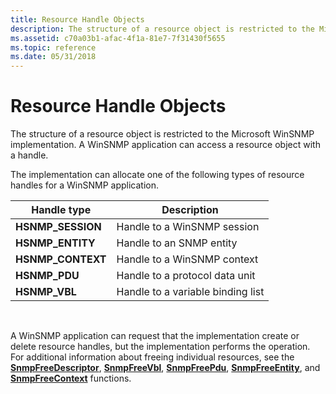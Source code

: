 ```yaml
---
title: Resource Handle Objects
description: The structure of a resource object is restricted to the Microsoft WinSNMP implementation. A WinSNMP application can access a resource object with a handle.
ms.assetid: c70a03b1-afac-4f1a-81e7-7f31430f5655
ms.topic: reference
ms.date: 05/31/2018
---
```


# Resource Handle Objects

The structure of a resource object is restricted to the Microsoft WinSNMP implementation. A WinSNMP application can access a resource object with a handle.

The implementation can allocate one of the following types of resource handles for a WinSNMP application.

| Handle type        | Description                       |
|--------------------|-----------------------------------|
| **HSNMP\_SESSION** | Handle to a WinSNMP session       |
| **HSNMP\_ENTITY**  | Handle to an SNMP entity          |
| **HSNMP\_CONTEXT** | Handle to a WinSNMP context       |
| **HSNMP\_PDU**     | Handle to a protocol data unit    |
| **HSNMP\_VBL**     | Handle to a variable binding list |



 

A WinSNMP application can request that the implementation create or delete resource handles, but the implementation performs the operation. For additional information about freeing individual resources, see the [**SnmpFreeDescriptor**](/windows/desktop/api/Winsnmp/nf-winsnmp-snmpfreedescriptor), [**SnmpFreeVbl**](/windows/desktop/api/Winsnmp/nf-winsnmp-snmpfreevbl), [**SnmpFreePdu**](/windows/desktop/api/Winsnmp/nf-winsnmp-snmpfreepdu), [**SnmpFreeEntity**](/windows/desktop/api/Winsnmp/nf-winsnmp-snmpfreeentity), and [**SnmpFreeContext**](/windows/desktop/api/Winsnmp/nf-winsnmp-snmpfreecontext) functions.

 

 





